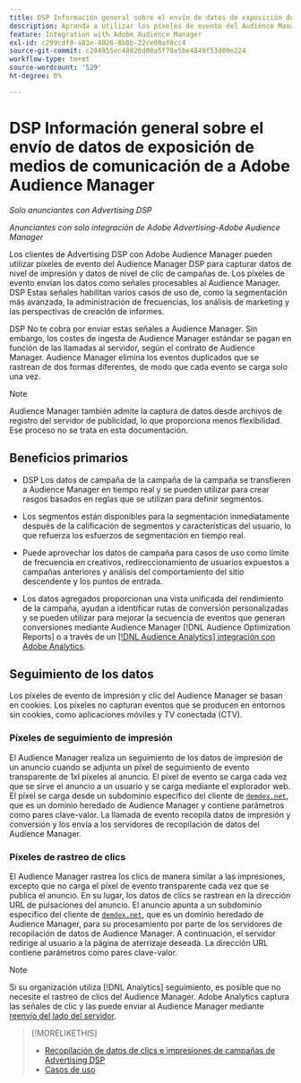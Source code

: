 ```yaml
---
title: DSP Información general sobre el envío de datos de exposición de medios de comunicación de a Adobe Audience Manager
description: Aprenda a utilizar los píxeles de evento del Audience Manager para capturar datos de nivel de impresión y de clic desde campañas de Advertising DSP
feature: Integration with Adobe Audience Manager
exl-id: c299cdf0-a83e-4026-8b8b-22ce08af0cc4
source-git-commit: c204955ec48826d00a5f78e5be4849f53d09e224
workflow-type: tm+mt
source-wordcount: '529'
ht-degree: 0%

---
```


# DSP Información general sobre el envío de datos de exposición de medios de comunicación de a Adobe Audience Manager

*Solo anunciantes con Advertising DSP*

*Anunciantes con solo integración de Adobe Advertising-Adobe Audience Manager*

Los clientes de Advertising DSP con Adobe Audience Manager pueden utilizar píxeles de evento del Audience Manager DSP para capturar datos de nivel de impresión y datos de nivel de clic de campañas de. Los píxeles de evento envían los datos como señales procesables al Audience Manager. DSP Estas señales habilitan varios casos de uso de, como la segmentación más avanzada, la administración de frecuencias, los análisis de marketing y las perspectivas de creación de informes.

DSP No te cobra por enviar estas señales a Audience Manager. Sin embargo, los costes de ingesta de Audience Manager estándar se pagan en función de las llamadas al servidor, según el contrato de Audience Manager. Audience Manager elimina los eventos duplicados que se rastrean de dos formas diferentes, de modo que cada evento se carga solo una vez.

>[!NOTE]
>
> Audience Manager también admite la captura de datos desde archivos de registro del servidor de publicidad, lo que proporciona menos flexibilidad. Ese proceso no se trata en esta documentación.

## Beneficios primarios

* DSP Los datos de campaña de la campaña de la campaña se transfieren a Audience Manager en tiempo real y se pueden utilizar para crear rasgos basados en reglas que se utilizan para definir segmentos.

* Los segmentos están disponibles para la segmentación inmediatamente después de la calificación de segmentos y características del usuario, lo que refuerza los esfuerzos de segmentación en tiempo real.

* Puede aprovechar los datos de campaña para casos de uso como límite de frecuencia en creativos, redireccionamiento de usuarios expuestos a campañas anteriores y análisis del comportamiento del sitio descendente y los puntos de entrada.

* Los datos agregados proporcionan una vista unificada del rendimiento de la campaña, ayudan a identificar rutas de conversión personalizadas y se pueden utilizar para mejorar la secuencia de eventos que generan conversiones mediante Audience Manager [!DNL Audience Optimization Reports] o a través de un [[!DNL Audience Analytics] integración con Adobe Analytics](/help/integrations/audience-manager/audience-analytics.md).

## Seguimiento de los datos

Los píxeles de evento de impresión y clic del Audience Manager se basan en cookies. Los píxeles no capturan eventos que se producen en entornos sin cookies, como aplicaciones móviles y TV conectada (CTV).<!-- 6/24: CTV inventory isn't clickable, and impression tracking would be lost when we convert users from IP to cookies. -->

### Píxeles de seguimiento de impresión

El Audience Manager realiza un seguimiento de los datos de impresión de un anuncio cuando se adjunta un píxel de seguimiento de evento transparente de 1xl píxeles al anuncio. El píxel de evento se carga cada vez que se sirve el anuncio a un usuario y se carga mediante el explorador web. El píxel se carga desde un subdominio específico del cliente de [`demdex.net`](https://experienceleague.adobe.com/docs/audience-manager/user-guide/reference/demdex-calls.html), que es un dominio heredado de Audience Manager y contiene parámetros como pares clave-valor. La llamada de evento recopila datos de impresión y conversión y los envía a los servidores de recopilación de datos del Audience Manager.

### Píxeles de rastreo de clics

El Audience Manager rastrea los clics de manera similar a las impresiones, excepto que no carga el píxel de evento transparente cada vez que se publica el anuncio. En su lugar, los datos de clics se rastrean en la dirección URL de pulsaciones del anuncio. El anuncio apunta a un subdominio específico del cliente de [`demdex.net`](https://experienceleague.adobe.com/docs/audience-manager/user-guide/reference/demdex-calls.html), que es un dominio heredado de Audience Manager, para su procesamiento por parte de los servidores de recopilación de datos de Audience Manager. A continuación, el servidor redirige al usuario a la página de aterrizaje deseada. La dirección URL contiene parámetros como pares clave-valor.

>[!NOTE]
>
>Si su organización utiliza [!DNL Analytics] seguimiento, es posible que no necesite el rastreo de clics del Audience Manager. Adobe Analytics captura las señales de clic y las puede enviar al Audience Manager mediante [reenvío del lado del servidor](https://experienceleague.adobe.com/docs/analytics/admin/admin-tools/server-side-forwarding/ssf.html).

>[!MORELIKETHIS]
>
>* [Recopilación de datos de clics e impresiones de campañas de Advertising DSP](collect.md)
>* [Casos de uso](use-cases.md)
